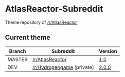 # AtlasReactor-Subreddit
Theme repository of [/r/AtlasReactor](https://www.reddit.com/r/AtlasReactor)

## Current theme 
| Branch | Subreddit       | Version                                                                                                     |
| ------ | --------------- | ----------------------------------------------------------------------------------------------------------- |
| MASTER | [/r/AtlasReactor](https://www.reddit.com/r/AtlasReactor) | [1.0](https://github.com/Maltroth/AtlasReactor-Subreddit/commit/3a84c94199d1997d810dead870b7efbac1eb60a0)  |
| DEV    | [/r/Hydrogengame](https://www.reddit.com/r/Hydrogengame) (private) | [2.0.0](https://github.com/Maltroth/AtlasReactor-Subreddit/commit/d3f94581a369fce69b73711d909ba71749da52d2)|
